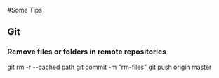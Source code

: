 #Some Tips

## Git
### Remove files or folders in remote repositories
git rm -r --cached path
git commit -m "rm-files"
git push origin master
